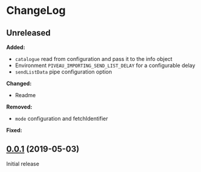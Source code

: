 # ChangeLog

## Unreleased

**Added:**
* `catalogue` read from configuration and pass it to the info object
* Environment `PIVEAU_IMPORTING_SEND_LIST_DELAY` for a configurable delay
* `sendListData` pipe configuration option

**Changed:**
* Readme

**Removed:**
* `mode` configuration and fetchIdentifier

**Fixed:**

## [0.0.1](https://gitlab.fokus.fraunhofer.de/viaduct/piveau-importing-oaipmh/tags/0.0.1) (2019-05-03)
Initial release
